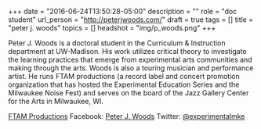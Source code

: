 +++
date = "2016-06-24T13:50:28-05:00"
description = ""
role = "doc student"
url_person = "http://peterjwoods.com/"
draft = true
tags = []
title = "peter j. woods"
topics = []
headshot = "img/p_woods.png"
+++

Peter J. Woods is a doctoral student in the Curriculum & Instruction department at UW-Madison. His work utilizes critical theory to investigate the learning practices that emerge from experimental arts communities and making through the arts. Woods is also a touring musician and performance artist. He runs FTAM productions (a record label and concert promotion organization that has hosted the Experimental Education Series and the Milwaukee Noise Fest) and serves on the board of the Jazz Gallery Center for the Arts in Milwaukee, WI.

[FTAM Productions](http://ftamproductions.com)
Facebook: [Peter J. Woods](http://facebook.com/peterjwoodsmke)
Twitter: [@experimentalmke](https://twitter.com/experimentalmke)